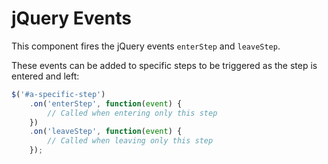 # jQuery Events

This component fires the jQuery events `enterStep` and `leaveStep`.

These events can be added to specific steps to be triggered as the step is entered and left:

``` javascript
$('#a-specific-step')
	.on('enterStep', function(event) {
		// Called when entering only this step
	})
	.on('leaveStep', function(event) {
		// Called when leaving only this step
	});
```
